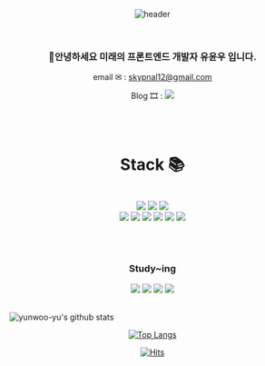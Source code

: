 <div align=center>

![header](https://capsule-render.vercel.app/api?type=slice&color=000000&height=300&section=header&text=YunCow&fontColor=d6ace6&fontSize=70)

</div>

<br/>



<div align=center>

### 👋안녕하세요 미래의 프론트엔드 개발자 유윤우 입니다.

 email ✉ : skypnal12@gmail.com

 Blog  🎞 : <a href="https://frontend-development.tistory.com/" target="_blank"><img src="https://img.shields.io/badge/Tstory Blog-000000?style=for-the-badge&logo=Tistory&logoColor=white"/></a>

<br/><br/>

# Stack 📚
<br/>
  
  <img src="https://img.shields.io/badge/html5-E34F26?style=for-the-badge&logo=html5&logoColor=white">
  <img src="https://img.shields.io/badge/css3-1572B6?style=for-the-badge&logo=css3&logoColor=white">
  <img src="https://img.shields.io/badge/JavaScript-F7DF1E?style=for-the-badge&logo=JavaScript&logoColor=white">
  <div></div>
  <img src="https://img.shields.io/badge/Sass-CC6699?style=for-the-badge&logo=sass&logoColor=white">
  <img src="https://img.shields.io/badge/React-61DAFB?style=for-the-badge&logo=React&logoColor=white">
  <img src="https://img.shields.io/badge/Redux-764ABC?style=for-the-badge&logo=Redux&logoColor=white">
  <img src="https://img.shields.io/badge/axios-181717?style=for-the-badge">
  <img src="https://img.shields.io/badge/firebase-FFCA28?style=for-the-badge&logo=firebase&logoColor=white">
  <img src="https://img.shields.io/badge/github-181717?style=for-the-badge&logo=github&logoColor=white">
  
  <br></br>
  
  <h3>Study~ing</h3>
  <img src="https://img.shields.io/badge/React Query-FF4154?style=for-the-badge&logo=React Query&logoColor=white">
  <img src="https://img.shields.io/badge/Recoil-217DC6?style=for-the-badge&logo=Recoil&logoColor=white">
  <img src="https://img.shields.io/badge/Next.js-000000?style=for-the-badge&logo=Next.js&logoColor=white">
  <img src="https://img.shields.io/badge/TypeScript-3178C6?style=for-the-badge&logo=TypeScript&logoColor=white">
</div>


<br/>

![yunwoo-yu's github stats](https://github-readme-stats.vercel.app/api?username=yunwoo-yu&show_icons=true)

<div align=center>

[![Top Langs](https://github-readme-stats.vercel.app/api/top-langs/?username=shinsangeun)](https://github.com/shinsangeun/shinsangeun)

</div>





<div align=center>

[![Hits](https://hits.seeyoufarm.com/api/count/incr/badge.svg?url=https%3A%2F%2Fgithub.com%2Fyunwoo-yu&count_bg=%23B174EB&title_bg=%23555555&icon=googlekeep.svg&icon_color=%23E7E7E7&title=hits&edge_flat=false)](https://hits.seeyoufarm.com)

</div>
